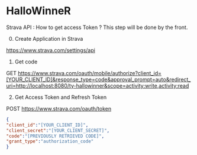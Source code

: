 # HalloWinneR

Strava API : How to get access Token ?
This step will be done by the front.

0. Create Application in Strava

https://www.strava.com/settings/api

1. Get code

GET https://www.strava.com/oauth/mobile/authorize?client_id=[YOUR_CLIENT_ID]&response_type=code&approval_prompt=auto&redirect_uri=http://localhost:8080/ty-hallowinner&scope=activity:write,activity:read

2. Get Access Token and Refresh Token

POST https://www.strava.com/oauth/token
```json
{
"client_id":"[YOUR_CLIENT_ID]",
"client_secret":"[YOUR_CLIENT_SECRET]",
"code":"[PREVIOUSLY RETRIEVED CODE]",
"grant_type":"authorization_code"
}
```